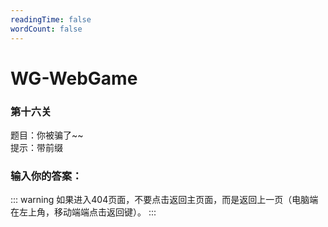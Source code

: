 ```yaml
---
readingTime: false
wordCount: false
---
```

# WG-WebGame
### 第十六关

题目：你被骗了~~<br>
提示：带前缀

### 输入你的答案：

<WGwgc></WGwgc>

::: warning
如果进入404页面，不要点击返回主页面，而是返回上一页（电脑端在左上角，移动端端点击返回键）。
:::
